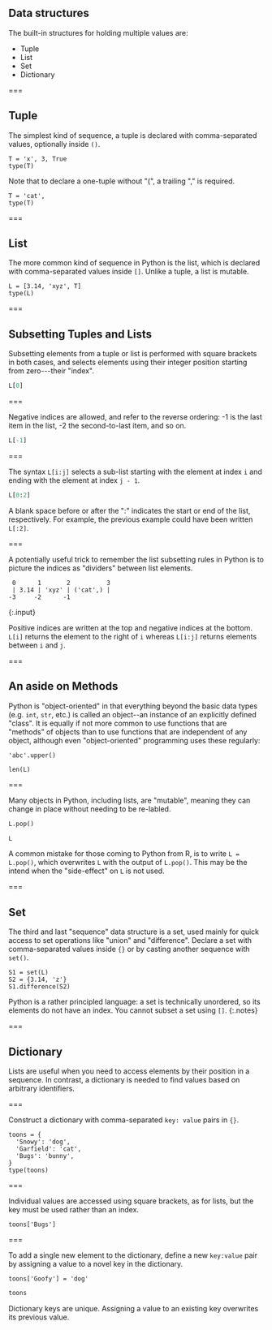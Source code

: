 ---
---

## Data structures

The built-in structures for holding multiple values are:

- Tuple
- List
- Set
- Dictionary

===

## Tuple

The simplest kind of sequence, a tuple is declared with
comma-separated values, optionally inside `()`.

```{python, title = "{{ site.handouts[0] }}"}
T = 'x', 3, True
type(T)
```

Note that to declare a one-tuple without "(", a trailing "," is required.

```{python, title = "{{ site.handouts[0] }}"}
T = 'cat',
type(T)
```

===

## List

The more common kind of sequence in Python is the list, which is
declared with comma-separated values inside `[]`. Unlike a tuple, a
list is mutable.

```{python, title = "{{ site.handouts[0] }}"}
L = [3.14, 'xyz', T]
type(L)
```

===

## Subsetting Tuples and Lists

Subsetting elements from a tuple or list is performed with square
brackets in both cases, and selects elements using their integer
position starting from zero---their "index".

```python
L[0]
```

===

Negative indices are allowed, and refer to the reverse ordering: -1 is
the last item in the list, -2 the second-to-last item, and so on.

```python
L[-1]
```

===

The syntax `L[i:j]` selects a sub-list starting with the element at index
`i` and ending with the element at index `j - 1`.

```python
L[0:2]
```

A blank space before or after the ":" indicates the start or end of the list,
respectively. For example, the previous example could have been written 
`L[:2]`.

===

A potentially useful trick to remember the list subsetting rules in Python is
to picture the indices as "dividers" between list elements.

~~~
 0      1       2          3 
 | 3.14 | 'xyz' | ('cat',) |
-3     -2      -1
~~~
{:.input}

Positive indices are written at the top and negative indices at the bottom. 
`L[i]` returns the element to the right of `i` whereas `L[i:j]` returns
elements between `i` and `j`.


===

## An aside on Methods

Python is "object-oriented" in that everything beyond the basic data types (e.g. `int`, `str`, etc.) is called an object--an instance of an explicitly defined "class". It is equally if not more common to use functions that are "methods" of objects than to use functions that are independent of any object, although even "object-oriented" programming uses these regularly:

```{python, title = "{{ site.handouts[0] }}"}
'abc'.upper()
```

```{python, title = "{{ site.handouts[0] }}"}
len(L)
```

===

Many objects in Python, including lists, are "mutable", meaning they can change in place without needing to be re-labled.

```python
L.pop()
```
```python
L
```

A common mistake for those coming to Python from R, is to write `L = L.pop()`, which overwrites `L` with the output of `L.pop()`. This may be the intend when the "side-effect" on `L` is not used.

===

## Set

The third and last "sequence" data structure is a set, used mainly for quick access to set operations like "union" and "difference". Declare a set with comma-separated values inside `{}` or by casting another sequence with `set()`.

```{python, title = "{{ site.handouts[0] }}"}
S1 = set(L)
S2 = {3.14, 'z'}
S1.difference(S2)
```

Python is a rather principled language: a set is technically unordered, so its elements do not have an index. You cannot subset a set using `[]`.
{:.notes}

===

## Dictionary

Lists are useful when you need to access elements by their position in
a sequence. In contrast, a dictionary is needed to find values based
on arbitrary identifiers.

===

Construct a dictionary with comma-separated `key: value` pairs in `{}`.

```{python, title = "{{ site.handouts[0] }}"}
toons = {
  'Snowy': 'dog',
  'Garfield': 'cat',
  'Bugs': 'bunny',
}
type(toons)
```

===

Individual values are accessed using square brackets, as for lists,
but the key must be used rather than an index.

```{python, title = "{{ site.handouts[0] }}"}
toons['Bugs']
```

===

To add a single new element to the dictionary, define a new
`key:value` pair by assigning a value to a novel key in the
dictionary.

```{python, title = "{{ site.handouts[0] }}"}
toons['Goofy'] = 'dog'
```
```python
toons
```

Dictionary keys are unique. Assigning a value to an existing key
overwrites its previous value.
